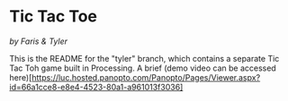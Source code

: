 Tic Tac Toe
======
*by Faris & Tyler*

This is the README for the "tyler" branch, which contains a separate Tic Tac Toh game built in Processing. A brief (demo video can be accessed here)[https://luc.hosted.panopto.com/Panopto/Pages/Viewer.aspx?id=66a1cce8-e8e4-4523-80a1-a961013f3036]
